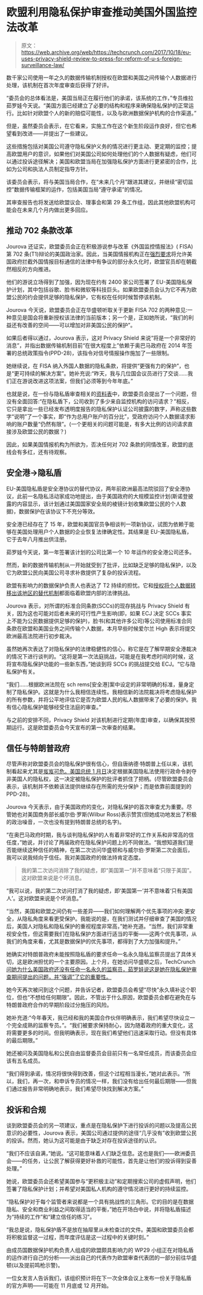 # 欧盟利用隐私保护审查推动美国外国监控法改革 

> 原文：<https://web.archive.org/web/https://techcrunch.com/2017/10/18/eu-uses-privacy-shield-review-to-press-for-reform-of-u-s-foreign-surveillance-law/>

数千家公司使用一年之久的数据传输机制授权在欧盟和美国之间传输个人数据进行处理，该机制在首次年度审查后获得了好评。

“委员会的总体看法是，美国当局正在履行他们的承诺，该系统的工作，”专员维拉茹罗娃今天说。“美国方面已经建立了必要的结构和程序来确保隐私保护的正常运行。比如针对欧盟个人的新的赔偿可能性，以及与欧洲数据保护机构的合作渠道。”

但是，虽然委员会表示，在它看来，实施工作在这个新生阶段运作良好，但它也希望看到改进——并提出了一些建议。

这些措施包括对美国公司遵守隐私保护义务的情况进行更主动、更定期的监控；提高欧盟用户的意识，如果他们对美国公司如何处理他们的个人数据有疑虑，他们可以通过投诉途径解决；美国和欧盟当局在加强隐私保护方面进行更紧密的合作，比如为公司和执法人员制定指导方针。

该委员会表示，将与美国当局合作，在“未来几个月”跟进其建议，并继续“密切监控”数据传输框架的运作，包括美国当局“遵守承诺”的情况。

其审查报告也将发送给欧盟议会、理事会和第 29 条工作组，因此其他欧盟机构可能会在未来几个月内做出更多回应。

## 推动 702 条款改革

Jourova 还证实，欧盟委员会正在积极游说参与改革《外国监控情报法》( FISA)第 702 条(T1)辩论的美国政治家。因此，当美国情报机构正在[强烈要求](https://web.archive.org/web/20221217072112/https://techcrunch.com/2017/06/07/fisa-section-702-june-2017-hearing-rogers-coats/)将允许美国政府拦截外国情报目标通信的法律中有争议的部分永久化时，欧盟官员却在朝截然相反的方向推进。

他们的游说立场得到了加强，因为现在约有 2400 家公司签署了 EU-美国隐私保护计划，其中包括谷歌、脸书和微软等科技巨头。如果欧盟委员会认为它不再为欧盟公民的约会提供足够的隐私保护，它有权在任何时候暂停该机制。

Jourova 今天说，欧盟委员会正在华盛顿听取关于更新 FISA 702 的两种意见:一种意见是国会将重新授权该法律的当前版本；另一个是，正如她所说，“我们的利益还有改善的空间——可以增加对非美国公民的保护”。

如果后者得以通过，Jourova 表示，这对 Privacy Shield 来说“将是一个非常好的消息”，并指出数据传输机制目前“在很大程度上”依赖于奥巴马政府在 2014 年签署的总统政策指令(PPD-28)，该指令对信号情报操作施加了一些限制。

她继续说，在 FISA 纳入外国人数据的隐私条款，将提供“更强有力的保护”，也是“更可持续的解决方案”。她补充说:“昨天，我与几位国会议员进行了交谈……我们正在游说改进这项法案，但我们必须等到今年年底。”

也就是说，在一份与隐私盾审查相关的[资料表](https://web.archive.org/web/20221217072112/http://europa.eu/rapid/press-release_MEMO-17-3967_en.htm)中，欧盟委员会提出了一个问题，但没有全面回答:“在隐私盾下，公司收到了多少来自监控机构的访问请求？”相反，它只是拿出一些已经发布透明度报告的隐私保护认证公司披露的数字，声称这些数字“说明”了一个事实，即“作为总用户账户的百分比”，受政府访问个人数据请求影响的账户数量“仍然有限”。(一个更相关的问题可能是，有多大比例的访问请求直接涉及欧盟公民的数据？)

因此，如果美国情报机构为所欲为，否决任何对 702 条款的同情改革，欧盟的底线会有多红，还有待观察。

## 安全港->隐私盾

EU-美国隐私盾是安全港协议的替代协议，两年前欧洲最高法院驳回了安全港协议，此前一名隐私活动家成功地提出，由于美国政府的大规模监控计划(斯诺登披露的内容显示，该计划通过美国国家安全局的棱镜计划收集欧盟公民的个人数据)，数据保护在该协议下不充分等效。

安全港已经存在了 15 年，欧盟和美国官员争相谈判一项新协议，试图为依赖于能够在美国处理用户个人数据的企业恢复法律确定性。其结果是 EU-美国隐私盾，它于去年八月推出供注册。

茹罗娃今天说，第一年签署该计划的公司比第一个 10 年运作的安全港公司还多。

然而，新的数据传输机制从一开始就受到了批评，比如缺乏足够的隐私保护，以及它为欧盟公民向美国公司寻求补救提供了复杂的投诉流程。

欧盟有影响力的数据保护负责人也表达了 T2 持续的担忧。它和[授权将个人数据转移出该地区的替代机制](https://web.archive.org/web/20221217072112/https://techcrunch.com/2017/10/03/challenge-to-data-transfer-tool-used-by-facebook-will-go-to-europes-top-court/)都面临着欧盟内部的法律挑战。

Jourova 表示，对所谓的标准合同条款(SCCs)的现存挑战与 Privacy Shield 有关，因为这也可能对后者未来的可行性产生影响(即，如果 ECJ 决定 SCCs 事实上不能为公民数据提供足够的保护)，脸书(和其他许多公司)等公司使用标准合同条款在欧盟和美国业务之间传输个人数据，本月早些时候爱尔兰 High 表示将提交欧洲最高法院进行初步裁决。

虽然她再次表达了对隐私保护的法律稳健性的信心，称它是在了解早期安全港裁决的情况下进行谈判的。“这将是第一次法庭挑战，可能是在我考虑时间的时候，这将宣布隐私保护功能的一些新东西，”她谈到将 SCCs 的挑战提交给 ECJ。“它与隐私保护有关。

“我们……根据欧洲法院在 sch rems[安全港]案中设定的非常明确的标准，量身定制了隐私保护。这就是为什么我相信连续性。我相信新的法院裁决将考虑隐私保护的所有参数，并将公平地评估它是否为欧盟人民的私人数据带来了必要的保护。我有信心隐私保护能够经受住法庭的审查。”

与之前的安排不同，Privacy Shield 对该机制进行定期(年度)审查，以确保其按预期运行。这是欧盟委员会今天宣布的第一次审查的结果。

## 信任与特朗普政府

尽管声称对欧盟委员会的隐私保护很有信心，但自唐纳德·特朗普上任以来，该机制看起来尤其是[岌岌可危。美国总统 1 月](https://web.archive.org/web/20221217072112/https://techcrunch.com/2017/04/06/eu-us-privacy-shield-remains-precariously-placed/)[日](https://web.archive.org/web/20221217072112/https://techcrunch.com/2017/01/26/trump-order-strips-privacy-rights-from-non-u-s-citizens-could-nix-eu-us-data-flows/)决定根据美国隐私法使用行政命令剥夺非美国人的隐私权，这一决定被隐私保护的批评者抓住了把柄。(尽管欧盟委员会表示，该机制并不依赖该法提供继续存在所需的充分保护；而是依靠前面提到的 PPD-28)。

Jourova 今天表示，由于美国政府的变化，对隐私保护的首次审查尤为重要。尽管她也对美国商务部长威尔伯·罗斯(Wilbur Ross)表示赞赏(但她成功地发出了积极的政治噪音，一次也没有提到特朗普总统的名字)。

“在奥巴马政府时期，我与谈判隐私保护的人有着非常好的工作关系和非常高的信任度，”她说，并讨论了两届政府在隐私保护问题上的不同做法。“我想知道我们是否能继续这种信任的精神，在第二次访问华盛顿和与威尔伯·罗斯第二次会面后，我可以说我倾向于信任。我对美国政府的做法持肯定态度。

> 我的第二次访问消除了我的疑虑，即“美国第一”并不意味着“只限于美国”。这对欧盟来说是个坏消息。

“我可以说，我的第二次访问打消了我的疑虑，即‘美国第一’并不意味着‘只有美国人’。这对欧盟来说是个坏消息。”

“当然，美国和欧盟之间仍有一些差异——我们如何理解两个优先事项的冲突:更安全，从隐私角度来看更受保护。我能说的是，在我们测试并仔细审查了美国的情况后，美国人对隐私和隐私保护的重视程度非常高，”她补充道。“当然，我们非常重视安全性，但这需要我们在隐私保护方面进行适当的平衡——这两个优先事项，从我们的角度来看，尤其是数据保护的优先事项，都得到了大力加强和提升。”

她确实对特朗普政府未能按照隐私盾的要求任命一名永久隐私监察员提出了具体关切，这是欧洲担忧的一个主要原因。上个月，在她访问华盛顿之后，TechCrunch [问她为什么美国政府还没有任命一名永久的监察员，茹罗娃说这是她在隐私保护审查期间提出的问题，并“强调”了它的重要性。](https://web.archive.org/web/20221217072112/https://twitter.com/riptari/status/910637042647879682)

她今天再次被问到这个问题，并告诉记者，欧盟委员会希望“尽快”永久填补这个职位，但也“不想给任何期限”。因此，不管出于什么原因，欧盟委员会都在避免在与特朗普政府合作的早期阶段过分施压的风险。

她补充道:“今年春天，我已经和我的美国合作伙伴明确表示，我们希望尽快设立一个完全成熟的监察专员。”。“我们被要求保持耐心，因为随着政府的重大变化，这将需要更多的时间。但我明确表示，现在我们希望他们迅速采取行动。但没有具体的最后期限。”

她还被问及美国隐私和公民自由监督委员会目前只有一名常任成员，而该委员会应该有五名成员。

“我们得到承诺，情况将很快得到改善，但这个过程相当漫长，”她对此表示。“所以，我们，再一次，和申诉专员的情况一样，我们没有给出任何最后期限——但我们通过报告非常明确地表示，我们希望尽快找到解决方案。”

## 投诉和合规

谈到欧盟委员会的另一项建议，重点是在隐私保护下进行投诉的问题以及提高公民意识的必要性，Jourova 表示，美国公司通过提供的途径“几乎没有”收到欧盟公民的投诉。然而，她认为这可能是由于缺乏对存在投诉途径的认识。

“我们不应该自满，”她说。“这可能意味着人们缺乏信息。这也是我们——欧洲委员会——的任务，让公民了解获得更好补救的可能性，首先是让他们的投诉得到妥善处理。”

她说，欧盟委员会还希望美国参与“更积极主动”和定期搜索公司的虚假声明，他们签署了隐私保护计划；并希望对美国私人机构的遵守情况进行更好的持续监控。

“隐私保护对于每个监管者来说都是一个具有挑战性的三角形。它的目的是在数据隐私、安全和商业利益之间取得适当的平衡，”她在开场白中说，并将隐私盾描述为“持续的工作”和“建立信任的练习”。

“我总是说，隐私保护盾不是放在抽屉里从未检查过的文件。美国和欧盟委员会都将积极监督这一过程，而年度评估是这一过程中的关键时刻。”

由成员国数据保护机构负责人组成的欧盟颇具影响力的 WP29 小组正在对隐私盾的运作进行自己的分析——派出自己的代表作为欧盟审查代表团的一部分前往华盛顿(以及提前鸣枪示警)。

一位女发言人告诉我们，该组织预计将在下一次全体会议上发布一份关于隐私盾 的官方声明——可能在 11 月底或 12 月开始。